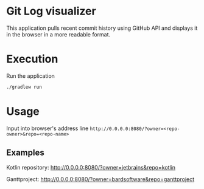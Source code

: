 # Git Log visualizer

This application pulls recent commit history using GitHub API and displays it in the browser
in a more readable format.

# Execution
Run the application
```bash
./gradlew run
```
# Usage
Input into browser's address line `http://0.0.0.0:8080/?owner=<repo-owner>&repo=<repo-name>`

## Examples
Kotlin repository: 
http://0.0.0.0:8080/?owner=jetbrains&repo=kotlin

Ganttproject: 
http://0.0.0.0:8080/?owner=bardsoftware&repo=ganttproject
